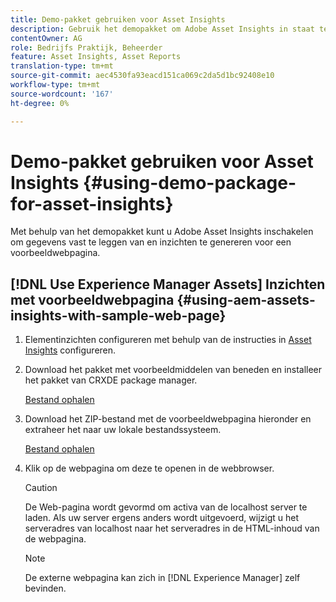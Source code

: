 ```yaml
---
title: Demo-pakket gebruiken voor Asset Insights
description: Gebruik het demopakket om Adobe Asset Insights in staat te stellen gegevens vast te leggen van en inzichten te genereren voor een webpagina.
contentOwner: AG
role: Bedrijfs Praktijk, Beheerder
feature: Asset Insights, Asset Reports
translation-type: tm+mt
source-git-commit: aec4530fa93eacd151ca069c2da5d1bc92408e10
workflow-type: tm+mt
source-wordcount: '167'
ht-degree: 0%

---
```



# Demo-pakket gebruiken voor Asset Insights {#using-demo-package-for-asset-insights}

Met behulp van het demopakket kunt u Adobe Asset Insights inschakelen om gegevens vast te leggen van en inzichten te genereren voor een voorbeeldwebpagina.

## [!DNL Use Experience Manager Assets] Inzichten met voorbeeldwebpagina   {#using-aem-assets-insights-with-sample-web-page}

1. Elementinzichten configureren met behulp van de instructies in [Asset Insights](configure-asset-insights.md) configureren.
1. Download het pakket met voorbeeldmiddelen van beneden en installeer het pakket van CRXDE package manager.

   [Bestand ophalen](assets/insightsdemo.zip)

1. Download het ZIP-bestand met de voorbeeldwebpagina hieronder en extraheer het naar uw lokale bestandssysteem.

   [Bestand ophalen](assets/demosite.zip)

1. Klik op de webpagina om deze te openen in de webbrowser.

   >[!CAUTION]
   >
   >De Web-pagina wordt gevormd om activa van de localhost server te laden. Als uw server ergens anders wordt uitgevoerd, wijzigt u het serveradres van localhost naar het serveradres in de HTML-inhoud van de webpagina.

   >[!NOTE]
   >
   >De externe webpagina kan zich in [!DNL Experience Manager] zelf bevinden.
